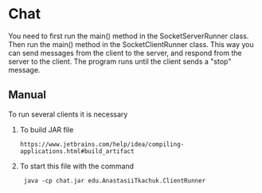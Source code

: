# Chat

You need to first run the main() method in the SocketServerRunner class.
    Then run the main() method in the SocketClientRunner class. This way you can send messages from the client
    to the server, and respond from the server to the client. The program runs until the client sends a "stop" message.


## Manual

To run several clients it is necessary
1. To build JAR file


       https://www.jetbrains.com/help/idea/compiling-applications.html#build_artifact

2. To start this file with the command

        java -cp chat.jar edu.AnastasiiTkachuk.ClientRunner

